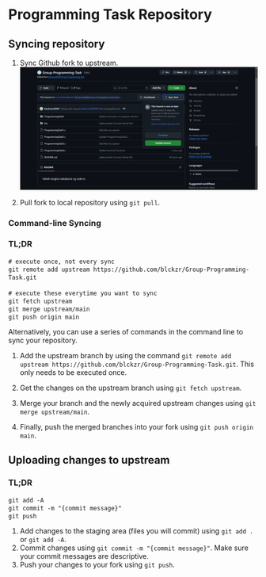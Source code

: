 # Programming Task Repository

## Syncing repository
1. Sync Github fork to upstream.
![Sync online fork to upstream](./img/syncfork.png)

2. Pull fork to local repository using `git pull`.

### Command-line Syncing
### TL;DR
```
# execute once, not every sync
git remote add upstream https://github.com/blckzr/Group-Programming-Task.git 

# execute these everytime you want to sync
git fetch upstream
git merge upstream/main
git push origin main

```
Alternatively, you can use a series of commands in the command line to sync your repository.
1. Add the upstream branch by using the command `git remote add upstream https://github.com/blckzr/Group-Programming-Task.git`. This only needs to be executed once.

2. Get the changes on the upstream branch using `git fetch upstream`.

3. Merge your branch and the newly acquired upstream changes using `git merge upstream/main`.

4. Finally, push the merged branches into your fork using `git push origin main`.

## Uploading changes to upstream

### TL;DR
```
git add -A
git commit -m "{commit message}"
git push
```

1. Add changes to the staging area (files you will commit) using `git add .` or `git add -A`.
2. Commit changes using `git commit -m "{commit message}"`. Make sure your commit messages are descriptive.
3. Push your changes to your fork using `git push`.